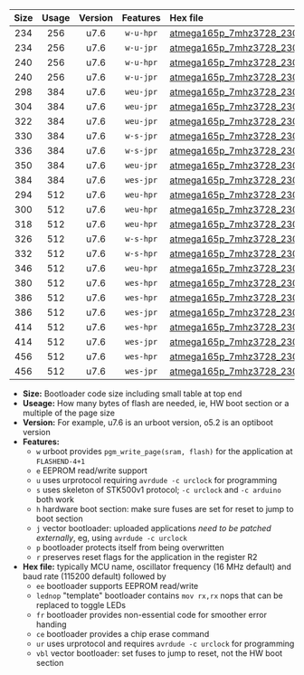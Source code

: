 |Size|Usage|Version|Features|Hex file|
|:-:|:-:|:-:|:-:|:--|
|234|256|u7.6|`w-u-hpr`|[atmega165p_7mhz3728_230400bps_ur.hex](https://raw.githubusercontent.com/stefanrueger/urboot/main//atmega165p_7mhz3728_230400bps_ur.hex)|
|234|256|u7.6|`w-u-jpr`|[atmega165p_7mhz3728_230400bps_ur_vbl.hex](https://raw.githubusercontent.com/stefanrueger/urboot/main//atmega165p_7mhz3728_230400bps_ur_vbl.hex)|
|240|256|u7.6|`w-u-hpr`|[atmega165p_7mhz3728_230400bps_lednop_ur.hex](https://raw.githubusercontent.com/stefanrueger/urboot/main//atmega165p_7mhz3728_230400bps_lednop_ur.hex)|
|240|256|u7.6|`w-u-jpr`|[atmega165p_7mhz3728_230400bps_lednop_ur_vbl.hex](https://raw.githubusercontent.com/stefanrueger/urboot/main//atmega165p_7mhz3728_230400bps_lednop_ur_vbl.hex)|
|298|384|u7.6|`weu-jpr`|[atmega165p_7mhz3728_230400bps_ee_ur_vbl.hex](https://raw.githubusercontent.com/stefanrueger/urboot/main//atmega165p_7mhz3728_230400bps_ee_ur_vbl.hex)|
|304|384|u7.6|`weu-jpr`|[atmega165p_7mhz3728_230400bps_ee_lednop_ur_vbl.hex](https://raw.githubusercontent.com/stefanrueger/urboot/main//atmega165p_7mhz3728_230400bps_ee_lednop_ur_vbl.hex)|
|322|384|u7.6|`weu-jpr`|[atmega165p_7mhz3728_230400bps_ee_lednop_fr_ur_vbl.hex](https://raw.githubusercontent.com/stefanrueger/urboot/main//atmega165p_7mhz3728_230400bps_ee_lednop_fr_ur_vbl.hex)|
|330|384|u7.6|`w-s-jpr`|[atmega165p_7mhz3728_230400bps_vbl.hex](https://raw.githubusercontent.com/stefanrueger/urboot/main//atmega165p_7mhz3728_230400bps_vbl.hex)|
|336|384|u7.6|`w-s-jpr`|[atmega165p_7mhz3728_230400bps_lednop_vbl.hex](https://raw.githubusercontent.com/stefanrueger/urboot/main//atmega165p_7mhz3728_230400bps_lednop_vbl.hex)|
|350|384|u7.6|`weu-jpr`|[atmega165p_7mhz3728_230400bps_ee_lednop_fr_ce_ur_vbl.hex](https://raw.githubusercontent.com/stefanrueger/urboot/main//atmega165p_7mhz3728_230400bps_ee_lednop_fr_ce_ur_vbl.hex)|
|384|384|u7.6|`wes-jpr`|[atmega165p_7mhz3728_230400bps_ee_vbl.hex](https://raw.githubusercontent.com/stefanrueger/urboot/main//atmega165p_7mhz3728_230400bps_ee_vbl.hex)|
|294|512|u7.6|`weu-hpr`|[atmega165p_7mhz3728_230400bps_ee_ur.hex](https://raw.githubusercontent.com/stefanrueger/urboot/main//atmega165p_7mhz3728_230400bps_ee_ur.hex)|
|300|512|u7.6|`weu-hpr`|[atmega165p_7mhz3728_230400bps_ee_lednop_ur.hex](https://raw.githubusercontent.com/stefanrueger/urboot/main//atmega165p_7mhz3728_230400bps_ee_lednop_ur.hex)|
|318|512|u7.6|`weu-hpr`|[atmega165p_7mhz3728_230400bps_ee_lednop_fr_ur.hex](https://raw.githubusercontent.com/stefanrueger/urboot/main//atmega165p_7mhz3728_230400bps_ee_lednop_fr_ur.hex)|
|326|512|u7.6|`w-s-hpr`|[atmega165p_7mhz3728_230400bps.hex](https://raw.githubusercontent.com/stefanrueger/urboot/main//atmega165p_7mhz3728_230400bps.hex)|
|332|512|u7.6|`w-s-hpr`|[atmega165p_7mhz3728_230400bps_lednop.hex](https://raw.githubusercontent.com/stefanrueger/urboot/main//atmega165p_7mhz3728_230400bps_lednop.hex)|
|346|512|u7.6|`weu-hpr`|[atmega165p_7mhz3728_230400bps_ee_lednop_fr_ce_ur.hex](https://raw.githubusercontent.com/stefanrueger/urboot/main//atmega165p_7mhz3728_230400bps_ee_lednop_fr_ce_ur.hex)|
|380|512|u7.6|`wes-hpr`|[atmega165p_7mhz3728_230400bps_ee.hex](https://raw.githubusercontent.com/stefanrueger/urboot/main//atmega165p_7mhz3728_230400bps_ee.hex)|
|386|512|u7.6|`wes-hpr`|[atmega165p_7mhz3728_230400bps_ee_lednop.hex](https://raw.githubusercontent.com/stefanrueger/urboot/main//atmega165p_7mhz3728_230400bps_ee_lednop.hex)|
|386|512|u7.6|`wes-jpr`|[atmega165p_7mhz3728_230400bps_ee_lednop_vbl.hex](https://raw.githubusercontent.com/stefanrueger/urboot/main//atmega165p_7mhz3728_230400bps_ee_lednop_vbl.hex)|
|414|512|u7.6|`wes-hpr`|[atmega165p_7mhz3728_230400bps_ee_lednop_fr.hex](https://raw.githubusercontent.com/stefanrueger/urboot/main//atmega165p_7mhz3728_230400bps_ee_lednop_fr.hex)|
|414|512|u7.6|`wes-jpr`|[atmega165p_7mhz3728_230400bps_ee_lednop_fr_vbl.hex](https://raw.githubusercontent.com/stefanrueger/urboot/main//atmega165p_7mhz3728_230400bps_ee_lednop_fr_vbl.hex)|
|456|512|u7.6|`wes-hpr`|[atmega165p_7mhz3728_230400bps_ee_lednop_fr_ce.hex](https://raw.githubusercontent.com/stefanrueger/urboot/main//atmega165p_7mhz3728_230400bps_ee_lednop_fr_ce.hex)|
|456|512|u7.6|`wes-jpr`|[atmega165p_7mhz3728_230400bps_ee_lednop_fr_ce_vbl.hex](https://raw.githubusercontent.com/stefanrueger/urboot/main//atmega165p_7mhz3728_230400bps_ee_lednop_fr_ce_vbl.hex)|

- **Size:** Bootloader code size including small table at top end
- **Useage:** How many bytes of flash are needed, ie, HW boot section or a multiple of the page size
- **Version:** For example, u7.6 is an urboot version, o5.2 is an optiboot version
- **Features:**
  + `w` urboot provides `pgm_write_page(sram, flash)` for the application at `FLASHEND-4+1`
  + `e` EEPROM read/write support
  + `u` uses urprotocol requiring `avrdude -c urclock` for programming
  + `s` uses skeleton of STK500v1 protocol; `-c urclock` and `-c arduino` both work
  + `h` hardware boot section: make sure fuses are set for reset to jump to boot section
  + `j` vector bootloader: uploaded applications *need to be patched externally*, eg, using `avrdude -c urclock`
  + `p` bootloader protects itself from being overwritten
  + `r` preserves reset flags for the application in the register R2
- **Hex file:** typically MCU name, oscillator frequency (16 MHz default) and baud rate (115200 default) followed by
  + `ee` bootloader supports EEPROM read/write
  + `lednop` "template" bootloader contains `mov rx,rx` nops that can be replaced to toggle LEDs
  + `fr` bootloader provides non-essential code for smoother error handing
  + `ce` bootloader provides a chip erase command
  + `ur` uses urprotocol and requires `avrdude -c urclock` for programming
  + `vbl` vector bootloader: set fuses to jump to reset, not the HW boot section
